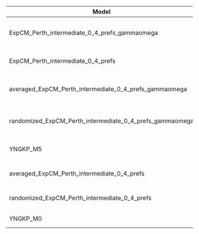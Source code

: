 | Model                                                    | deltaAIC | LogLikelihood | nParams | ParamValues                                               |
|----------------------------------------------------------|----------|---------------|---------|-----------------------------------------------------------|
| ExpCM_Perth_intermediate_0_4_prefs_gammaomega            | 0.00     | -35836.85     | 7       | alpha_omega=1.13, beta=1.41, beta_omega=10.00, kappa=3.74 |
| ExpCM_Perth_intermediate_0_4_prefs                       | 882.26   | -36278.98     | 6       | beta=1.50, kappa=3.39, omega=0.11                         |
| averaged_ExpCM_Perth_intermediate_0_4_prefs_gammaomega   | 2360.34  | -37017.02     | 7       | alpha_omega=0.59, beta=2.00, beta_omega=6.91, kappa=3.60  |
| randomized_ExpCM_Perth_intermediate_0_4_prefs_gammaomega | 2559.22  | -37116.46     | 7       | alpha_omega=0.61, beta=0.09, beta_omega=7.56, kappa=3.63  |
| YNGKP_M5                                                 | 3041.42  | -37352.56     | 12      | alpha_omega=0.62, beta_omega=8.66, kappa=3.26             |
| averaged_ExpCM_Perth_intermediate_0_4_prefs              | 4379.68  | -38027.69     | 6       | beta=1.03, kappa=3.22, omega=0.07                         |
| randomized_ExpCM_Perth_intermediate_0_4_prefs            | 4443.12  | -38059.41     | 6       | beta=0.02, kappa=3.22, omega=0.07                         |
| YNGKP_M0                                                 | 4791.26  | -38228.48     | 11      | kappa=2.94, omega=0.06                                    |